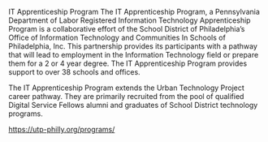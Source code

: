 IT Apprenticeship Program
The IT Apprenticeship Program, a Pennsylvania Department of Labor Registered Information Technology Apprenticeship Program is a collaborative effort of the School District of Philadelphia’s Office of Information Technology and Communities In Schools of Philadelphia, Inc. This partnership provides its participants with a pathway that will lead to employment in the Information Technology field or prepare them for a 2 or 4 year degree. The IT Apprenticeship Program provides support to over 38 schools and offices.

The IT Apprenticeship Program extends the Urban Technology Project career pathway. They are primarily recruited from the pool of qualified Digital Service Fellows alumni and graduates of School District technology programs.

https://utp-philly.org/programs/
